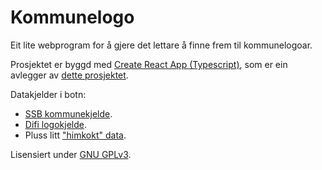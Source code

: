 # Kommunelogo

Eit lite webprogram for å gjere det lettare å finne frem til kommunelogoar.

Prosjektet er byggd med [Create React App (Typescript)](https://github.com/wmonk/create-react-app-typescript), som er ein avlegger av [dette prosjektet](https://github.com/facebookincubator/create-react-app).

Datakjelder i botn:

- [SSB kommunekjelde](https://data.norge.no/data/statistisk-sentralbyrå/kommuneinndeling).
- [Difi logokjelde](https://orglogo.difi.no/api).
- Pluss litt ["himkokt" data](https://github.com/nilsnh/kommunelogoar/blob/master/src/data/municipality-data-resources.ts).

Lisensiert under [GNU GPLv3](https://choosealicense.com/licenses/gpl-3.0/).
